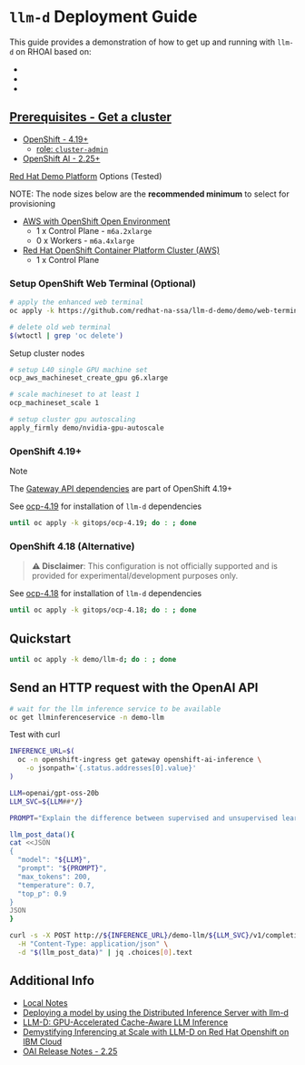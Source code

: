 # `llm-d` Deployment Guide

This guide provides a demonstration of how to get up and running with `llm-d` on RHOAI based on:

- <a href="https://access.redhat.com/articles/7131048" target="_blank">
- <a href="https://github.com/opendatahub-io/kserve/tree/release-v0.15/docs/samples/llmisvc/ocp-4-18-setup" target="_blank">
- <a href="https://github.com/llm-d/llm-d/blob/main/guides/precise-prefix-cache-aware/README.md" target="_blank">

## Prerequisites - Get a cluster

- OpenShift - 4.19+
  - role: `cluster-admin`
- OpenShift AI - 2.25+

[Red Hat Demo Platform](https://demo.redhat.com) Options (Tested)

NOTE: The node sizes below are the **recommended minimum** to select for provisioning

- <a href="https://demo.redhat.com/catalog?item=babylon-catalog-prod/sandboxes-gpte.sandbox-ocp.prod&utm_source=webapp&utm_medium=share-link" target="_blank">AWS with OpenShift Open Environment</a>
  - 1 x Control Plane - `m6a.2xlarge`
  - 0 x Workers - `m6a.4xlarge`
- <a href="https://catalog.demo.redhat.com/catalog?item=babylon-catalog-prod/sandboxes-gpte.ocp-wksp.prod&utm_source=webapp&utm_medium=share-link" target="_blank">Red Hat OpenShift Container Platform Cluster (AWS)</a>
  - 1 x Control Plane

### Setup OpenShift Web Terminal (Optional)

```sh
# apply the enhanced web terminal
oc apply -k https://github.com/redhat-na-ssa/llm-d-demo/demo/web-terminal

# delete old web terminal
$(wtoctl | grep 'oc delete')
```

Setup cluster nodes

```sh
# setup L40 single GPU machine set
ocp_aws_machineset_create_gpu g6.xlarge

# scale machineset to at least 1
ocp_machineset_scale 1

# setup cluster gpu autoscaling
apply_firmly demo/nvidia-gpu-autoscale
```

### OpenShift 4.19+

> [!NOTE]
> The [Gateway API dependencies](gitops/ocp-4.18/prereqs/gateway-api.yaml) are part of OpenShift 4.19+

See [ocp-4.19](gitops/ocp-4.19) for installation of `llm-d` dependencies

```sh
until oc apply -k gitops/ocp-4.19; do : ; done
```

### OpenShift 4.18 (Alternative)

> **⚠️ Disclaimer**: This configuration is not officially supported and is provided for experimental/development
> purposes only.

See [ocp-4.18](gitops/ocp-4.18) for installation of `llm-d` dependencies

```sh
until oc apply -k gitops/ocp-4.18; do : ; done
```

## Quickstart

```sh
until oc apply -k demo/llm-d; do : ; done
```

## Send an HTTP request with the OpenAI API

```sh
# wait for the llm inference service to be available
oc get llminferenceservice -n demo-llm
```

Test with curl

```sh
INFERENCE_URL=$(
  oc -n openshift-ingress get gateway openshift-ai-inference \
    -o jsonpath='{.status.addresses[0].value}'
)

LLM=openai/gpt-oss-20b
LLM_SVC=${LLM##*/}

PROMPT="Explain the difference between supervised and unsupervised learning in machine learning. Include examples of algorithms used in each type."

llm_post_data(){
cat <<JSON
{
  "model": "${LLM}",
  "prompt": "${PROMPT}",
  "max_tokens": 200,
  "temperature": 0.7,
  "top_p": 0.9
}
JSON
}

curl -s -X POST http://${INFERENCE_URL}/demo-llm/${LLM_SVC}/v1/completions \
  -H "Content-Type: application/json" \
  -d "$(llm_post_data)" | jq .choices[0].text
```

## Additional Info

- [Local Notes](docs/NOTES.md)
- [Deploying a model by using the Distributed Inference Server with llm-d](https://access.redhat.com/articles/7131048)
- [LLM-D: GPU-Accelerated Cache-Aware LLM Inference](https://github.com/cnuland/hello-chris-llm-d)
- [Demystifying Inferencing at Scale with LLM-D on Red Hat Openshift on IBM Cloud](https://community.ibm.com/community/user/blogs/tyler-lisowski/2025/05/30/ai-demystifying-llmd)
- [OAI Release Notes - 2.25](https://docs.redhat.com/en/documentation/red_hat_openshift_ai_self-managed/2.25/html-single/release_notes/index#developer-preview-features_relnotes)

